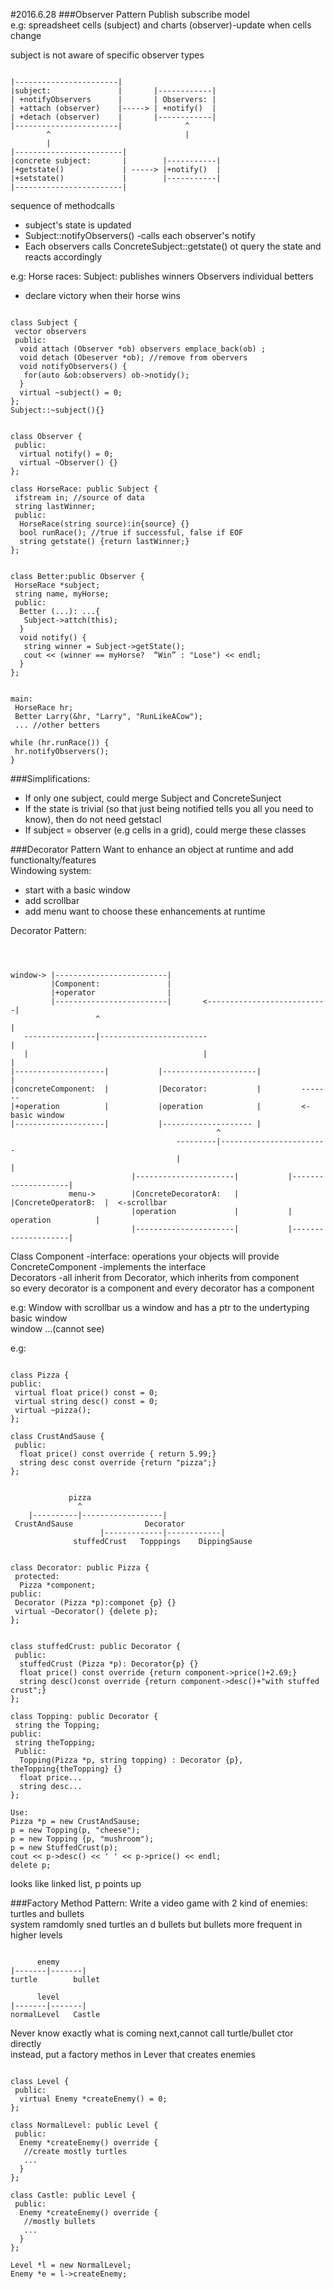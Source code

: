 #2016.6.28
###Observer Pattern
Publish subscribe model </br>
e.g: spreadsheet cells (subject) and charts (observer)-update when cells change

subject is not aware of specific observer types
<pre><code>
|-----------------------|
|subject:               |       |------------|
| +notifyObservers      |       | Observers: |
| +attach (observer)    |-----> | +notify()  |
| +detach (observer)    |       |------------|
|-----------------------|              ^
        ^                              |
        |
|------------------------|
|concrete subject:       |        |-----------|
|+getstate()             | -----> |+notify()  |
|+setstate()             |        |-----------|
|------------------------|
</code></pre>
sequence of methodcalls
- subject's state is updated
- Subject::notifyObservers() -calls each observer's notify
- Each observers calls ConcreteSubject::getstate() ot query the state and reacts accordingly

e.g:
Horse races:
Subject: publishes winners
Observers individual betters
- declare victory when their horse wins

<pre><code>
class Subject {
 vector<Observer *> observers
 public:
  void attach (Observer *ob) observers emplace_back(ob) ;
  void detach (Obeserver *ob); //remove from obervers
  void notifyObservers() {
   for(auto &ob:observers) ob->notidy();
  }
  virtual ~subject() = 0;
};
Subject::~subject(){}
</code></pre>

<pre><code>
class Observer {
 public:
  virtual notify() = 0;
  virtual ~Observer() {}
};

class HorseRace: public Subject {
 ifstream in; //source of data
 string lastWinner;
 public:
  HorseRace(string source):in{source} {}
  bool runRace(); //true if successful, false if EOF
  string getstate() {return lastWinner;}
};
</code></pre>

<pre><code>
class Better:public Observer {
 HorseRace *subject;
 string name, myHorse;
 public:
  Better (...): ...{
   Subject->attch(this);
  }
  void notify() {
   string winner = Subject->getState();
   cout << (winner == myHorse?  “Win” : "Lose") << endl;
  }
};
</code></pre>

<pre><code>
main:
 HorseRace hr;
 Better Larry(&hr, "Larry", "RunLikeACow");
 ... //other betters
 
while (hr.runRace()) {
 hr.notifyObservers();
}
</code></pre>

###Simplifications:
- If only one subject, could merge Subject and ConcreteSunject
- If the state is trivial (so that just being notified tells you all you need to know), then do not need getstacl
- If subject = observer (e.g cells in a grid), could merge these classes

###Decorator Pattern
Want to enhance an object at runtime and add functionalty/features </br>
Windowing system:
 - start with a basic window
 - add scrollbar
 - add menu
want to choose these enhancements at runtime

Decorator Pattern:
<pre><code>


window-> |-------------------------|
         |Component:               |
         |+operator                |
         |-------------------------|       <---------------------------|
                   ^                                                   |
   ----------------|------------------------                           |
   |                                       |                           |
|--------------------|           |---------------------|               |     
|concreteComponent:  |           |Decorator:           |         -------
|+operation          |           |operation            |         <-basic window
|--------------------|           |-------------------- |
                                              ^
                                     ---------|------------------------
                                     |                                 |
                           |----------------------|           |--------------------|                         
             menu->        |ConcreteDecoratorA:   |           |ConcreteOperatorB:  |  <-scrollbar
                           |operation             |           | operation          |
                           |----------------------|           |--------------------|
</code></pre>

Class Component -interface: operations your objects will provide </br>
ConcreteComponent -implements the interface </br>
Decorators -all inherit from Decorator, which inherits from component </br>
so every decorator is a component and every decorator has a component 

e.g:
Window with scrollbar us a window and has a ptr to the undertyping basic window </br>
window ...(cannot see)

e.g:
<pre><code>
class Pizza {
public:
 virtual float price() const = 0;
 virtual string desc() const = 0;
 virtual ~pizza();
};

class CrustAndSause {
 public:
  float price() const override { return 5.99;}
  string desc const override {return "pizza";}
};
</code></pre>

<pre><code>
             pizza
               ^
    |----------|------------------|
 CrustAndSause                Decorator
                    |-------------|------------|
              stuffedCrust   Topppings    DippingSause
</code></pre>

<pre><code>
class Decorator: public Pizza {
 protected:
  Pizza *component;
public:
 Decorator (Pizza *p):componet {p} {}
 virtual ~Decorator() {delete p};
};
</code></pre>

<pre><code>
class stuffedCrust: public Decorator {
 public:
  stuffedCrust (Pizza *p): Decorator{p} {}
  float price() const override {return component->price()+2.69;}
  string desc()const override {return component->desc()+"with stuffed crust";}
};

class Topping: public Decorator {
 string the Topping;
public:
 string theTopping;
 Public:
  Topping(Pizza *p, string topping) : Decorator {p}, theTopping{theTopping} {}
  float price...
  string desc...
};

Use: 
Pizza *p = new CrustAndSause;
p = new Topping(p, "cheese");
p = new Topping {p, "mushroom");
p = new StuffedCrust(p);
cout << p->desc() << ' ' << p->price() << endl;
delete p;
</code></pre>
looks like linked list, p points up

###Factory Method Pattern:
Write a video game with 2 kind of enemies: turtles and bullets </br>
system ramdomly sned turtles an d bullets but bullets more frequent in higher levels
<pre><code>
      enemy
|-------|-------|
turtle        bullet

      level
|-------|-------|
normalLevel   Castle
</code></pre>
Never know exactly what is coming next,cannot call turtle/bullet ctor directly </br>
instead, put a factory methos in Lever that creates enemies 
<pre><code>
class Level {
 public:
  virtual Enemy *createEnemy() = 0;
};

class NormalLevel: public Level {
 public:
  Enemy *createEnemy() override {
   //create mostly turtles
   ...
  }
};

class Castle: public Level {
 public:
  Enemy *createEnemy() override {
   //mostly bullets
   ...
  }
};

Level *l = new NormalLevel;
Enemy *e = l->createEnemy;
</code></pre>
